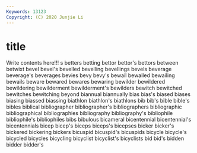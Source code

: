 ```yaml
---
Keywords: 13123
Copyright: (C) 2020 Junjie Li
---
```


# title

Write contents here!!!
s
betters 
betting 
bettor 
bettor's 
bettors 
between 
betwixt 
bevel 
bevel's 
bevelled
bevelling 
bevellings 
bevels 
beverage 
beverage's 
beverages 
bevies 
bevy 
bevy's 
bewail
bewailed 
bewailing 
bewails 
beware 
bewared 
bewares 
bewaring 
bewilder 
bewildered 
bewildering
bewilderment 
bewilderment's 
bewilders 
bewitch 
bewitched 
bewitches 
bewitching 
beyond 
biannual 
biannually
bias 
bias's 
biased 
biases 
biasing 
biassed 
biassing 
biathlon 
biathlon's 
biathlons
bib 
bib's 
bible 
bible's 
bibles 
biblical 
bibliographer 
bibliographer's 
bibliographers 
bibliographic
bibliographical 
bibliographies 
bibliography 
bibliography's 
bibliophile 
bibliophile's 
bibliophiles 
bibs 
bibulous 
bicameral
bicentennial 
bicentennial's 
bicentennials 
bicep 
bicep's 
biceps 
biceps's 
bicepses 
bicker 
bicker's
bickered 
bickering 
bickers 
bicuspid 
bicuspid's 
bicuspids 
bicycle 
bicycle's 
bicycled 
bicycles
bicycling 
bicyclist 
bicyclist's 
bicyclists 
bid 
bid's 
bidden 
bidder 
bidder's 
